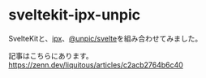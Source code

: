 # sveltekit-ipx-unpic

SvelteKitと、[ipx](https://github.com/unjs/ipx)、[@unpic/svelte](https://unpic.pics/img/svelte/)を組み合わせてみました。

記事はこちらにあります。
https://zenn.dev/liquitous/articles/c2acb2764b6c40